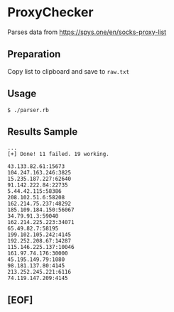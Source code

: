 # ProxyChecker

Parses data from https://spys.one/en/socks-proxy-list

## Preparation 

Copy list to clipboard and save to ``raw.txt`` 

## Usage 

``$ ./parser.rb``

## Results Sample

```
...
[+] Done! 11 failed. 19 working.

43.133.82.61:15673
104.247.163.246:3825
15.235.187.227:62640
91.142.222.84:22735
5.44.42.115:58386
208.102.51.6:58208
162.214.75.237:48292
185.109.184.150:56067
34.79.91.3:59040
162.214.225.223:34071
65.49.82.7:58195
199.102.105.242:4145
192.252.208.67:14287
115.146.225.137:10046
161.97.74.176:30000
45.195.149.79:1080
98.181.137.80:4145
213.252.245.221:6116
74.119.147.209:4145
```

## [EOF]



